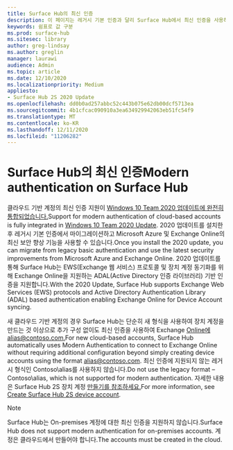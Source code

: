 ```yaml
---
title: Surface Hub의 최신 인증
description: 이 페이지는 레거시 기본 인증과 달리 Surface Hub에서 최신 인증을 사용하는 방법을 설명하고 있습니다.
keywords: 쉼표로 값 구분
ms.prod: surface-hub
ms.sitesec: library
author: greg-lindsay
ms.author: greglin
manager: laurawi
audience: Admin
ms.topic: article
ms.date: 12/10/2020
ms.localizationpriority: Medium
appliesto:
- Surface Hub 2S 2020 Update
ms.openlocfilehash: dd0b0ad257abbc52c443b075e62db00dcf5713ea
ms.sourcegitcommit: 4b1cfcac090910a3ea634929942063eb51fc54f9
ms.translationtype: MT
ms.contentlocale: ko-KR
ms.lasthandoff: 12/11/2020
ms.locfileid: "11206282"
---
```

# <span data-ttu-id="8a2d7-104">Surface Hub의 최신 인증</span><span class="sxs-lookup"><span data-stu-id="8a2d7-104">Modern authentication on Surface Hub</span></span>

<span data-ttu-id="8a2d7-105">클라우드 기반 계정의 최신 인증 지원이 [Windows 10 Team 2020 업데이트에 완전히 통합되었습니다.](surface-hub-2020-update.md)</span><span class="sxs-lookup"><span data-stu-id="8a2d7-105">Support for modern authentication of cloud-based accounts is fully integrated in [Windows 10 Team 2020 Update](surface-hub-2020-update.md).</span></span> <span data-ttu-id="8a2d7-106">2020 업데이트를 설치한 후 레거시 기본 인증에서 마이그레이션하고 Microsoft Azure 및 Exchange Online의 최신 보안 향상 기능을 사용할 수 있습니다.</span><span class="sxs-lookup"><span data-stu-id="8a2d7-106">Once you install the 2020 update, you can migrate from legacy basic authentication and use the latest security improvements from Microsoft Azure and Exchange Online.</span></span> <span data-ttu-id="8a2d7-107">2020 업데이트를 통해 Surface Hub는 EWS(Exchange 웹 서비스) 프로토콜 및 장치 계정 동기화를 위해 Exchange Online을 지원하는 ADAL(Active Directory 인증 라이브러리) 기반 인증을 지원합니다.</span><span class="sxs-lookup"><span data-stu-id="8a2d7-107">With the 2020 Update, Surface Hub supports Exchange Web Services (EWS) protocols and Active Directory Authentication Library (ADAL) based authentication enabling Exchange Online for Device Account syncing.</span></span>

<span data-ttu-id="8a2d7-108">새 클라우드 기반 계정의 경우 Surface Hub는 단순히 새 형식을 사용하여 장치 계정을 만드는 것 이상으로 추가 구성 없이도 최신 인증을 사용하여 Exchange [Online에 alias@contoso.com.](mailto:alias@contoso.com)</span><span class="sxs-lookup"><span data-stu-id="8a2d7-108">For new cloud-based accounts, Surface Hub automatically uses Modern Authentication to connect to Exchange Online without requiring additional configuration beyond simply creating device accounts using the format [alias@contoso.com](mailto:alias@contoso.com).</span></span> <span data-ttu-id="8a2d7-109">최신 인증에 지원되지 않는 레거시 형식인 Contoso\alias를 사용하지 않습니다.</span><span class="sxs-lookup"><span data-stu-id="8a2d7-109">Do not use the legacy format – Contoso\alias, which is not supported for modern authentication.</span></span> <span data-ttu-id="8a2d7-110">자세한 내용은 Surface Hub 2S 장치 계정 [만들기를 참조하세요.](https://docs.microsoft.com/surface-hub/surface-hub-2s-account)</span><span class="sxs-lookup"><span data-stu-id="8a2d7-110">For more information, see [Create Surface Hub 2S device account](https://docs.microsoft.com/surface-hub/surface-hub-2s-account).</span></span>

> [!NOTE]
> <span data-ttu-id="8a2d7-111">Surface Hub는 On-premises 계정에 대한 최신 인증을 지원하지 않습니다.</span><span class="sxs-lookup"><span data-stu-id="8a2d7-111">Surface Hub does not support modern authentication for on-premises accounts.</span></span> <span data-ttu-id="8a2d7-112">계정은 클라우드에서 만들어야 합니다.</span><span class="sxs-lookup"><span data-stu-id="8a2d7-112">The accounts must be created in the cloud.</span></span>

